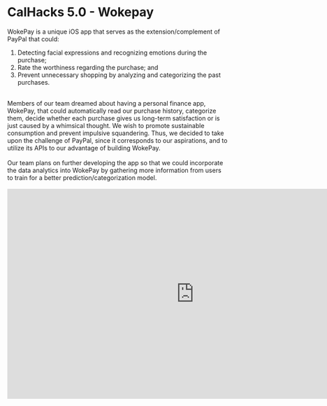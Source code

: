 # CalHacks 5.0 - Wokepay
WokePay is a unique iOS app that serves as the extension/complement of PayPal that could: <br/>
1. Detecting facial expressions and recognizing emotions during the purchase; <br/>
2. Rate the worthiness regarding the purchase; and <br/>
3. Prevent unnecessary shopping by analyzing and categorizing the past purchases. <br/>
<br/>
Members of our team dreamed about having a personal finance app, WokePay, that could automatically read our purchase history, categorize them, decide whether each purchase gives us long-term satisfaction or is just caused by a whimsical thought. We wish to promote sustainable consumption and prevent impulsive squandering. Thus, we decided to take upon the challenge of PayPal, since it corresponds to our aspirations, and to utilize its APIs to our advantage of building WokePay. <br/>
<br/>
Our team plans on further developing the app so that we could incorporate the data analytics into WokePay by gathering more information from users to train for a better prediction/categorization model. <br/>
<br/>
<iframe width="854" height="480" src="https://youtu.be/LIbzlJjFIzc" frameborder="0" allowfullscreen></iframe>